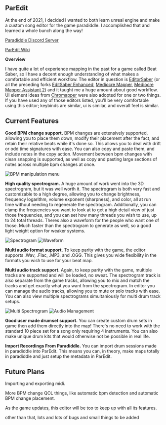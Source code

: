 ## ParEdit

At the end of 2021, I decided I wanted to both learn unreal engine and make a custom song editor for the game paradiddle. I accomplished that and learned a whole bunch along the way!

[Paradiddle Discord Server](https://discord.gg/paradiddle)

[ParEdit Wiki](https://github.com/CANA-Dan/ParEdit/wiki)


**Overview**

I have quite a lot of experience mapping in the past for a game called Beat Saber, so I have a decent enough understanding of what makes a comfortable and efficient workflow. The editor in question is [EditorSaber](https://github.com/Ikeiwa/EditSaber) (or all the preceding forks [EditSaber Enhanced](https://github.com/permissionBRICK/EditSaberEnhanced), [Mediocre Mapper](https://github.com/squeaksies/MediocreMapper/releases), [Mediocre Mapper Assistant 2](https://git.bsmg.dev/Top_Cat/MediocreMapAssistant2)) and it taught me a huge amount about good workflow. UI element ideas from [Chromapper](https://github.com/Caeden117/ChroMapper) were also adopted for one or two things. If you have used any of those editors listed, you'll be very comfortable using this editor; keybinds are similar, ui is similar, and overall feel is similar.

## Current Features

**Good BPM change support.** BPM changes are extensively supported, allowing you to place them down, modify their placement after the fact, and retain their relative beats while it's done so. This allows you to deal with drift or odd time signatures with ease. You can also copy and paste them, and include notes in the copy action. Movement between bpm changes with clean snapping is supported, as well as copy and pasting large sections of notes across multiple bpm changes at once.

![BPM manipulation menu](https://user-images.githubusercontent.com/24213630/171141109-946b0f4c-2599-45a0-99f1-9b349fa38670.png)

**High quality spectrogram.** A huge amount of work went into the 3D spectrogram, but it was well worth it. The spectrogram is both very fast and customizable to a high degree, allowing you to change brightness, frequency logarithm, volume exponent (sharpness), and color, all at run time without needing to regenerate the spectrogram. Additionally, you can clamp the frequencies you want to look at to get a high detail view of just those frequencies, and you can set how many threads you wish to use, up to 24 total threads. Theres also a waveform for the people who want one of those. Much faster than the spectrogram to generate as well, so a good light weight option for weaker systems.

![Spectrogram](https://user-images.githubusercontent.com/24213630/180401942-327719f7-b9c4-4832-96e9-14a866ab1cee.png)
![Waveform](https://user-images.githubusercontent.com/24213630/196630542-d22c6da2-0075-4d5e-af37-c2080746b1bd.png)

**Multi audio format support.** To keep parity with the game, the editor supports .Wav, .Flac, .MP3, and .OGG. This gives you wide flexibility in the formats you wish to use for your beat map.

**Multi audio track support.** Again, to keep parity with the game, multiple tracks are supported and will be loaded, no sweat. The spectrogram track is also separate from the game tracks, allowing you to mix and match the tracks and get exactly what you want from the spectrogram. In editor you can manage the audio tracks, allowing you to mute or solo tracks with ease. You can also view multiple spectrograms simultaniously for multi drum track setups.

![Multi Spectrogram](https://user-images.githubusercontent.com/24213630/196630920-f69f4d59-da90-4018-8b38-1bfda85dca6d.png)
![Audio Management](https://user-images.githubusercontent.com/24213630/196630938-d5231130-c952-41c6-843f-5f7085c61519.png)

**Good user made drumset support.** You can create custom drum sets in game then add them directly into the map! There's no need to work with the standard 10 piece set for a song only requiring 4 instruments. You can also make unique drum kits that would otherwise not be possible in real life.

**Import Recordings From Paradiddle.** You can import drum sessions made in paradiddle into ParEdit. This means you can, in theory, make maps totally in paradiddle and just setup the metadata in ParEdit.

## Future Plans

Importing and exporting midi.

More BPM change QOL things, like automatic bpm detection and automatic BPM change placement.

As the game updates, this editor will be too to keep up with all its features.

other than that, lots and lots of bugs and small things to be added
